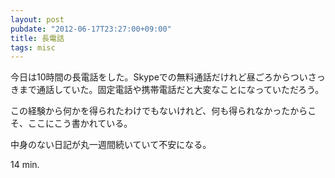 ```yaml
---
layout: post
pubdate: "2012-06-17T23:27:00+09:00"
title: 長電話
tags: misc
---
```

今日は10時間の長電話をした。Skypeでの無料通話だけれど昼ごろからついさっきまで通話していた。固定電話や携帯電話だと大変なことになっていただろう。

この経験から何かを得られたわけでもないけれど、何も得られなかったからこそ、ここにこう書かれている。

中身のない日記が丸一週間続いていて不安になる。

14 min.
